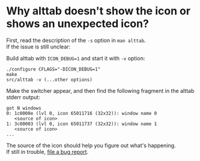 Why alttab doesn't show the icon or shows an unexpected icon?
=============================================================

First, read the description of the `-s` option in `man alttab`.  
If the issue is still unclear:

Build alttab with `ICON_DEBUG=1` and start it with `-v` option:

```shell
./configure CFLAGS="-DICON_DEBUG=1"
make
src/alttab -v (...other options)
```

Make the switcher appear, and then find the following fragment in the alttab
stderr output:

```
got N windows
0: 1c0000e (lvl 0, icon 65011716 (32x32)): window name 0
   <source of icon>
1: 3c00003 (lvl 0, icon 65011737 (32x32)): window name 1
   <source of icon>
...
```

The source of the icon should help you figure out what's happening.  
If still in trouble, [file a bug report](https://github.com/sagb/alttab/issues).
